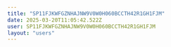 ```yaml
---
title: "SP11FJKWFGZNHAJNW9V0W0H060BCCTH42R1GH1FJM"
date: 2025-03-20T11:05:42.522Z
user: SP11FJKWFGZNHAJNW9V0W0H060BCCTH42R1GH1FJM
layout: "users"
---
```

    